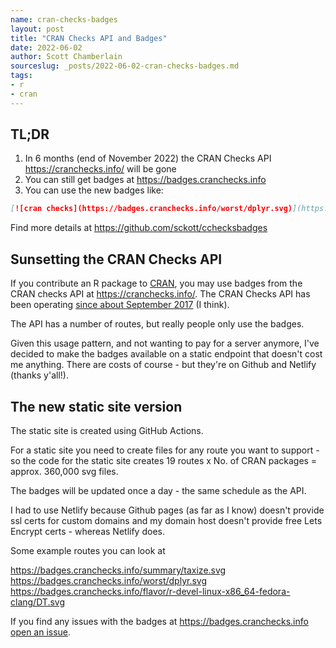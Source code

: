 ```yaml
---
name: cran-checks-badges
layout: post
title: "CRAN Checks API and Badges"
date: 2022-06-02
author: Scott Chamberlain
sourceslug: _posts/2022-06-02-cran-checks-badges.md
tags:
- r
- cran
---
```


## TL;DR

1. In 6 months (end of November 2022) the CRAN Checks API <https://cranchecks.info/> will be gone
2. You can still get badges at <https://badges.cranchecks.info>
3. You can use the new badges like:

```markdown
[![cran checks](https://badges.cranchecks.info/worst/dplyr.svg)](https://cran.r-project.org/web/checks/check_results_dplyr.html)
```

Find more details at <https://github.com/sckott/cchecksbadges>


## Sunsetting the CRAN Checks API

If you contribute an R package to [CRAN][], you may use badges from the CRAN checks API at <https://cranchecks.info/>. The CRAN Checks API has been operating [since about September 2017](https://recology.info/2017/09/cranchecks-api/) (I think). 

The API has a number of routes, but really people only use the badges. 

Given this usage pattern, and not wanting to pay for a server anymore, I've decided to make the badges available on a static endpoint that doesn't cost me anything. There are costs of course - but they're on Github and Netlify (thanks y'all!). 


## The new static site version

The static site is created using GitHub Actions. 

For a static site you need to create files for any route you want to support - so the code for the static site creates 19 routes x No. of CRAN packages = approx. 360,000 svg files.

The badges will be updated once a day - the same schedule as the API. 

I had to use Netlify because Github pages (as far as I know) doesn't provide ssl certs for custom domains and my domain host doesn't provide free Lets Encrypt certs - whereas Netlify does. 

Some example routes you can look at

<https://badges.cranchecks.info/summary/taxize.svg>
<https://badges.cranchecks.info/worst/dplyr.svg>
<https://badges.cranchecks.info/flavor/r-devel-linux-x86_64-fedora-clang/DT.svg>

If you find any issues with the badges at <https://badges.cranchecks.info> [open an issue](https://github.com/sckott/cchecksbadges/issues).


[CRAN]: https://cloud.r-project.org/
